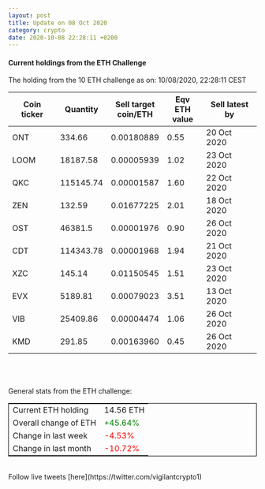 ```yaml
---
layout: post
title: Update on 08 Oct 2020
category: crypto
date: 2020-10-08 22:28:11 +0200
---
```

<!-- Global site tag (gtag.js) - Google Analytics -->
<script async src="https://www.googletagmanager.com/gtag/js?id=UA-103831149-5"></script>
<script>
  window.dataLayer = window.dataLayer || [];
  function gtag(){dataLayer.push(arguments);}
  gtag('js', new Date());

  gtag('config', 'UA-103831149-5');
</script>


#### Current holdings from the ETH Challenge

The holding from the 10 ETH challenge as on: 10/08/2020, 22:28:11 CEST

|Coin ticker|Quantity|Sell target<br>coin/ETH|Eqv ETH<br>value|Sell latest by|
|-----------|--------|-----------|-----------|--------------|
ONT|334.66|  0.00180889|0.55|20 Oct 2020|
LOOM|18187.58|  0.00005939|1.02|23 Oct 2020|
QKC|115145.74|  0.00001587|1.60|22 Oct 2020|
ZEN|132.59|  0.01677225|2.01|18 Oct 2020|
OST|46381.5|  0.00001976|0.90|26 Oct 2020|
CDT|114343.78|  0.00001968|1.94|21 Oct 2020|
XZC|145.14|  0.01150545|1.51|23 Oct 2020|
EVX|5189.81|  0.00079023|3.51|13 Oct 2020|
VIB|25409.86|  0.00004474|1.06|26 Oct 2020|
KMD|291.85|  0.00163960|0.45|26 Oct 2020|

<br>
<br>
<br>
General stats from the ETH challenge:

<table style="border:1px solid black;margin-left:auto;margin-right:auto;">
	<tbody>
	<tr>
		<td>Current ETH holding</td>
		<td>     14.56 ETH</td>
	</tr>
	<tr>
		<td>Overall change of ETH</td>
		<td><font color="green">+45.64%</font></td>
	</tr>
	<tr>
		<td>Change in last week</td>
		<td><font color="red">-4.53%</font></td>
	</tr>
	<tr>
		<td>Change in last month</td>
		<td><font color="red">-10.72%</font></td>
	</tr>
	</tbody>
</table>

<br>
Follow live tweets [here](https://twitter.com/vigilantcrypto1)
<br>
<br>